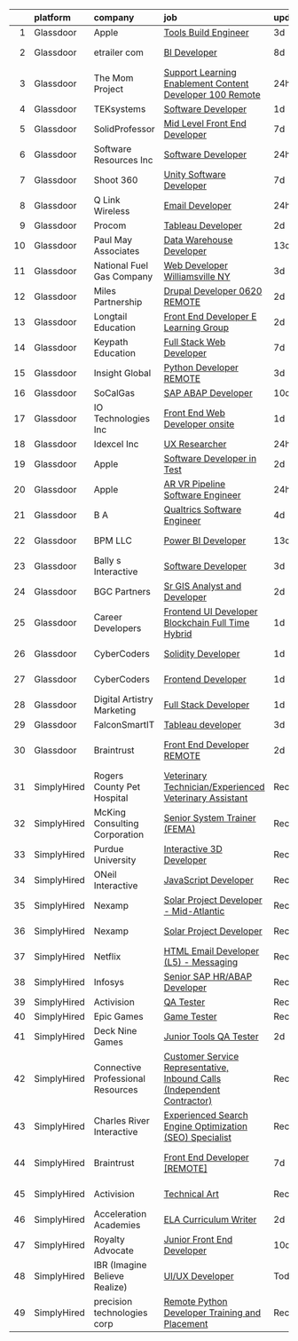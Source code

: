 

|    | platform    | company                           | job                                                                                                                                                                                                                                                                                                                                                                                                                                                                                                                                                                                                                                                                                                                                                                                                                                                                                                                                                                                                                                                                                                                                                                                                                                                                                                                                                                                                                                    | update_time   | location          |
|---:|:------------|:----------------------------------|:---------------------------------------------------------------------------------------------------------------------------------------------------------------------------------------------------------------------------------------------------------------------------------------------------------------------------------------------------------------------------------------------------------------------------------------------------------------------------------------------------------------------------------------------------------------------------------------------------------------------------------------------------------------------------------------------------------------------------------------------------------------------------------------------------------------------------------------------------------------------------------------------------------------------------------------------------------------------------------------------------------------------------------------------------------------------------------------------------------------------------------------------------------------------------------------------------------------------------------------------------------------------------------------------------------------------------------------------------------------------------------------------------------------------------------------|:--------------|:------------------|
|  1 | Glassdoor   | Apple                             | [Tools Build Engineer](https://www.glassdoor.com/partner/jobListing.htm?pos=118&ao=1110586&s=58&guid=00000183925bc7999e786295db077c33&src=GD_JOB_AD&t=SR&vt=w&cs=1_18f24c87&cb=1664607832440&jobListingId=1008164708846&cpc=F41FEAB56D215062&jrtk=3-0-1ge95nhuckf0o801-1ge95nhuria1d800-d05afd4cff3794b1--6NYlbfkN0BvKrLyj5gPmtZO9T8euul8TCxuuKNOtzRJOomxnwSEodTz2Bc-sPZlbtkML8D-m4qjDqsrGnfoqq7rWUQaQV6QE_PBUBYsT4fM9sAVvJDVer8dzoyf4iabhx_s3jcp3HhGg-8KIYoBd2gZR3O-1Ekq3HokKQ39KID90hQH7pIgdKb2CBkKYwpTw7T6vRwBRxHD9RPfUuToEf7TNFLeKzLUP9Cp8njvi-X7g7_3O_-EoVDuP48CJxgP4D0ek6e_jUWB4uJe0TjAzZP8CnusAsACViQHQJJ2HyLaak2f6xrBDwFUTV7wuyAIMOKlDYbXwVtWNacInZtaJZBE1mFrCY8m5PLsG8Ich4nbbMRRadOKbhsFjc-Dl4F3TRW3MBskIYGk_8SbwHF6Vnv38htiEx9ar4IjW4LceGK1o5uGKC3c0yww5HeQm-kx5eWs4iNutJfJ5cIYIGVknsA8nRMo4XhgpnR-tq8WCC1cUdNr5FhmeilWwRXGNiSaMwn4mbLwP9V4X1cskhPeCE63pOHEwEwQLUjkosoF73LKiFV4H88nWHO5rSBzak1IppnK3tPraTgtOLh_plHd5QUhskHtd0kuTc6OvRdPvF5m4LiOnhzxA5UnX7gbh9Shj5oVLLh0kW9UXInnw0mEW0gfuGIE5EV-IA4DYqZKrO0ssdiNEz0jBxg9T0v27bpFv5xxEdMtawU5IE4un9Fp_keQnXfuj4Aq1LIsW2ViZUuGrB0wINWqJU7s4hFzlVhoKV4awPux81QmcrvtquvnWx2DEs13LK4IDLYA2Wro59QXFnFwxFBfByfgFVPFPTz0Ppt3DG83Jk-Hn9mhjjJTh83etQyTZ_st2PG31cqlmZSQabl0lHljt6qLCbHEL8qldLryUmdHubFmo4SGBa_RI5NPvaPzibIvKJy331Q4bYbeBvOzONGRpXQLabD4cWHHglA18xSwfQc%3D)                                                                                                               | 3d            | Boulder, CO       |
|  2 | Glassdoor   | etrailer com                      | [BI Developer](https://www.glassdoor.com/partner/jobListing.htm?pos=110&ao=1110586&s=58&guid=00000183925bc7999e786295db077c33&src=GD_JOB_AD&t=SR&vt=w&ea=1&cs=1_f9b2dc9d&cb=1664607832439&jobListingId=1008156574272&cpc=1FDE87803EF93CD3&jrtk=3-0-1ge95nhuckf0o801-1ge95nhuria1d800-b0e3e53110c0a34f--6NYlbfkN0CtQAOSgC9BQVmFSNQhyhwboTtIj9ZB-zg1SNqkXATsWaWQzyTMvvzDV_El2nHh0JwFtkVU721WjYbC3LCLXq5huZ_mVuKbbET6LwsTFetjj8GoNshxc1Z8Xfb1NLP9hLE7uUYlivm1OpDsVnWl0amC8f9E2dW0W8zWxtBfJNpLzzQZQzegO6EuHZSrx2oWtfXRFOkj3738Y77SHyIWCTwSxcqcMeYiAA3O37QRgCQcmMIvvcMgvUWSZCk1VNNwc3qgfcqu5dTsP4f5QbiNS1R7xslmc69LaBgohAL5wXdX7nMuFhRcTxi8bKF9MGIJyb7P6KVzdKVXIXzr28kCX0svaCN0oZMyjCqNgAuqjfnSaXudIaspcqzjNbHVtMhbW6mw9C6Kqj-zvFPH4tFvldvmYRvK0lxAVJ0osnn-_jv5-htrme5LV0uooMkjLh-WPrGFIEPt14k68PoIn-2sU2vhgoExW1VusnARici-eMmedR7upmOlNNgu4z64Bsh47tI%3D)                                                                                                                                                                                                                                                                                                                                                                                                                                                                                                                                                                                  | 8d            | Wentzville, MO    |
|  3 | Glassdoor   | The Mom Project                   | [Support Learning   Enablement Content Developer  100  Remote ](https://www.glassdoor.com/partner/jobListing.htm?pos=122&ao=1110586&s=58&guid=00000183925bc7999e786295db077c33&src=GD_JOB_AD&t=SR&vt=w&cs=1_30be3a9f&cb=1664607832441&jobListingId=1008174906404&cpc=3DB599BF2F4828F0&jrtk=3-0-1ge95nhuckf0o801-1ge95nhuria1d800-c827e5b4943f2d89--6NYlbfkN0BDp_epf89aHDQhKpPegNJQ_ldQpEFZQsM9OcONMGxWx6pU56EKHF58QjVdAUvn2gUh2hLNM1TjGHPZi8XCkEinhiMy8VRxud5W-f4lh9aKruuGxagZQZ-gPFBQ2vdZ80QwGTkHPNUIP7HVBcVi_i8Zv3BfbzSgZ-BweyCZbX2ZTyLVwcFbkov6zI_w0iaHhIG_1gmRaLlM-lTyzi4NI5xH0IWKHCXrZBGmbOqepE9gOz8K7c_SdKUh8SRBjupyUoGWdbuvvRcq3EUgK1BZSk5nzlaSUEC2ukr3nnxHCw9iwxPGDbeDCl64-GqR92pXdcCI2zQ1ys-UQRvLk37bfREZlViALZ7OBo-YDYA89ePAPDDw_-w47LHJAr_jrWaEL8jxsLQ2jyKxEqtc08Cy1ggVJj1Mhb2gB8POdbY2hA-4Pbc11KRKke-vS8Orathq5Q1GU9LTjNtNhsqRwCYD0C3vq7ctFDs6WuZBrmKv5_XsVg46QqeDkTaw1X6kvIYJw0YvC-TEVR3endblMdmj_2-uCg1MjXnE1OeVSLYqslK4ScPEkKEZ-KGmST_wlJ_Nmg4-xojIYGUseA%3D%3D)                                                                                                                                                                                                                                                                                                                                                                                                                                                        | 24h           | Remote            |
|  4 | Glassdoor   | TEKsystems                        | [Software Developer](https://www.glassdoor.com/partner/jobListing.htm?pos=126&ao=1110586&s=58&guid=00000183925bc7999e786295db077c33&src=GD_JOB_AD&t=SR&vt=w&cs=1_0170be9e&cb=1664607832441&jobListingId=1008172766067&cpc=3DB599BF2F4828F0&jrtk=3-0-1ge95nhuckf0o801-1ge95nhuria1d800-94bec4eecb781c99--6NYlbfkN0AuKz8EBO1xHDEL7V2YF9xF3dC_I9B9i-Zw2Jh8clPMK3KTieKealHQySFBD4L6FvMt4hGeVJ7Y68dsSN8ekorvsLH_4e3a9KS1QN002yOg60Z8lw7zudojXeUpYcQD7ZROCldXJ-e7SQIYYuRS-O9Zq9yYCHdxUCe9HHzA_trZGa7Qnn6mg1my8YkKem6pHVJYMtcTsJ5WpxnEDikgW-adLPDRdvNo322rR7oKOCTi9gEsZj0i_Fufaja07VsRGJ7AMO9TzJbfgwCeHLVPBEL0glbDCFIPuUGTSHGLE54rzZnw7oZcr6UI_-hL3lBnrw82iV-_ZQyu_SS19eMXGmuRZP3tqSHdPXWc4VRRwEakWjIAbWWJu4xymnI1wIgDGvShKG89_lMTWNtBG8uuzBbpojZTIf0u9yhjs59S4_6ZU3E-6_d9f0eEAFT6u_LODYgZPLHdB_uhquReE_CfDTG1kJPsIkO90ZGiN0KWa8Jp0uLNKVxN4Twdt_LpU2d4OGYcw5maQ1cGR1u6vWcB-PPBe0IsKAvoO8Chb71x95g3d3G9ud3OBXqqD3hzeG_9M8Au85ClhotF05SLzfTyC7zUG0XYOfllc9ghgMf6Fm7v6Esvul21j2pQ3tbesi-6pCaEAV8OxHP8NOOygxxjPTkjjkCL30sXrjipqTGRBFU1xvJBcDoZ9VTCN1CCybnDZnAfoDPsaMBVWIpJaqZJMZ782vbbAYCMrrUt6cmrAYaToPF9o2hhCpVg8TpxvFbtqRmjScZ_vsj4SgeMezTinSSJBnomw01YFPNvPSS2BJaR_U33v-5CWO9Awu_twUIqnS0EUCF5TXLO8Yko__Rsgg-_z23jmD2CnH5siaGpY_BJSRbBX4mNHmKLufLqjpv8Dy18m1XGZTjMwRPSnkfkq7AZZQXpJkdfVHmGNg-lKeCBAg%3D%3D)                                                                                                                                   | 1d            | Seattle, WA       |
|  5 | Glassdoor   | SolidProfessor                    | [Mid Level Front End Developer](https://www.glassdoor.com/partner/jobListing.htm?pos=115&ao=1110586&s=58&guid=00000183925bc7999e786295db077c33&src=GD_JOB_AD&t=SR&vt=w&cs=1_6307019c&cb=1664607832440&jobListingId=1008158599222&cpc=32EE424DE2B657EB&jrtk=3-0-1ge95nhuckf0o801-1ge95nhuria1d800-fd391b1c6a48007b--6NYlbfkN0A89DqYVJlt2nPzsQujMzTQOv0byM_oFSLru96Xp_Pv4055GiWc8mWwtJjAryAq5Ow6dJwwhw06avItVSm5OFrJVvVuffFvSk1IjNmylnt-EzC2_sKXElFfKjiEfa3-XfN9nNU1HHqbSlALyq-hKTXj79EQ1ttCOQnwz5lo3Z-8lB91E1pUCU95iFnPcr_bIVUtOti_i5PgVnVw3EOrstNkeHKQLv5wus8ckQ-Gu4v58XASTipK-AIeAWjGbAONxJcUeyEAk89j105WaFu6kUM8IMpI8Em_XEwoorF3N5wtR40FhwHBiJKUlh-0oXYrCT0z362XYQgQAHvIJBBzES7MHf1PiTKFFklRyAT3YFgZ2_DUk8U-HLc4pTgAj4mABK4UZhbGtpsoA6VJ4tIU91BA00Dhr89mJLEBZr09WZhdYEv8pqcsvSaub7SNoCVJ7Ip4FApvuB-iFkaTiFOWVZCJyHJmwI8cKA1p8KQoSn2Lykn0JKsIt8xxxmHWa4_HQ73Mev2vCRSX2foNuq_R5Y_CMInd2OOhEAGZM9tuShwVPP4QgPKbqUbQJ7CvXSc3YxioH4P6_n-lyYKrvcQ0nFqLhaBqXSoXBdbL8y2EIMpfADMIsji6GOjKE7ZtQxg3KT3fS6NNw_9cBTu0oauTZRoicdAhefhWd1iQOgfse_Hpmz7z6tvHtl2wJHQLQ3mYjbfn_CIyKmHNsp5DgN1beqxMuAGopKK_4sDYSHlxoBeA6Q%3D%3D)                                                                                                                                                                                                                                                                                                                        | 7d            | San Diego, CA     |
|  6 | Glassdoor   | Software Resources  Inc           | [Software Developer](https://www.glassdoor.com/partner/jobListing.htm?pos=127&ao=1110586&s=58&guid=00000183925bc7999e786295db077c33&src=GD_JOB_AD&t=SR&vt=w&ea=1&cs=1_448b00e7&cb=1664607832441&jobListingId=1008174837301&cpc=F4EED0218A761C36&jrtk=3-0-1ge95nhuckf0o801-1ge95nhuria1d800-b62bf00f2733238a--6NYlbfkN0A-7TqTJ-884Cex_Y5krdCeNtajjiiPqdburqUTJIohlyCiSLOWOsQYIC4MR3SKiB6Y_eOxvhugZBkbw428O1nwpJ_K682rpgbiLF-Ey65UY5sN4AA1vWwBFGHcxqEW6gk470SaDPqNvxkTtxf8MfDIov69uPvEGDcgieJbRAbs28O2zb-SsUlv1CnIEYyyFzWalCUxed0MjQT0536DqcgWEDXZHPA-7fl4dEy6H2I0XjGgYEq3qjLGEARkxQhPQDuVUV1Oh8OBQubBkev3rWUCZNCGnlMsoa6WAovXADlMUx-IdpjGTo24XpRka4BGSrvhyEAxNMqHJMVcY3-Awv57eLf8mI27YMslyJRCaHEY49vhcPiKWJA1ZWbafmCs7LmOkToldqAd4EsUAXJWr1SKM_K04fkTdHot_Jr0j3Sv9_-doYJz2YMj8cbvVhGdSRYTx8s3ngKk7xD7tJahbM2-Ke--CXfONG4QeGKI5ZP-u54axYTCXzRFhbwaBqMzsn_2hFRPr5e14UCuuWAWwQ8pBaAezovHNNOiGL7gm_nXJMrAhPoG7mZak6uXuDc7Q2xUQPpD-3Jsg-nJU59Bfa6YBgpNZTRZqBgD_Hs7JqqgvaPSjbWGlUrOZ6PiI6xTtBbdQyZg1CyN99sl8YppokMS8TUEamQ7Pbl3pTaR59c0JRbdWVyGrLnnR_FY80eLNOxRRXhyl2szvTpPKMAyizE60k8kC9fcQ7C-8NmL-EmjKF8y_oCdmBr0QuCmGmr5v70vCI2bUEe3Y2jlh17hp2N4G1_jrfRsAB0GC0q-3ym99TqrX9vovd5xmVMZ9bKZzCfJ2zDBKcBYKjXzR0ZYyUPCG3s68iwObdhhPgvObPt4r8BwF5vjrVPMguiYg-XbAz9iUIKPRN67DHWrC90iCOfdkn716peMrGBeRzu8_rvHD0GE4qWMvY4fB5-eGYe6qvLyfNBDYZ9-Q7hHv0h9p67chv1nBduX4WAvby1KVBr9sRs7h0K8cQeuFLNcuud9YbM%3D)                                            | 24h           | Los Angeles, CA   |
|  7 | Glassdoor   | Shoot 360                         | [Unity Software Developer](https://www.glassdoor.com/partner/jobListing.htm?pos=103&ao=1110586&s=58&guid=00000183925bc7999e786295db077c33&src=GD_JOB_AD&t=SR&vt=w&ea=1&cs=1_d1e5679f&cb=1664607832438&jobListingId=1008158653566&cpc=03F67E1B243A1AE3&jrtk=3-0-1ge95nhuckf0o801-1ge95nhuria1d800-5ac2e7983e68243c--6NYlbfkN0DfopDBJjdZYsHaazvtHih9EkP_5L3b-O-YxZrMZy_RRaIs6238HtU9-bIm4CRLMyQw0B_NBHXhnZqJTUAnwC8rmDN7VM-CtOrUt6fSSheFIU1_xggWeBfKJRwUeEbQVMtuP3j9r-4DUAIsVFk7SNZbGd5DCwK6AlcinJmr6vfob03577VGzijjOR_VZYuRBPQGCrx_qDQ9tLLb4Ovdc53N-meJCikvDMOslI8zhX2t_MhvxAPMSf4cr5mOgrjyrbZ8BcVKBiJVxJhKYRZd4zyWJYV1UcnWPTD0f03NgA3tpjU1yA7hStX_TlkdY60b3z0rp0iCru-1oiI0rc-JQR03x-_iYtf7F4EXPdnh_Mgqdka_-zVTnzbLx9xfEkYYwlsQKA67knE1SzwnVfUOpGw6ZYRFPiJyujbbZziW0fXYR8FsANAEfVmax1L2AjZ8Yc8lWw0HY7QoZASV8osGp47RrAqeHUi9QPi9c7iP8DuBLwaX0UR1X504qeI8QqiTQIRG_1F3jjHdHlpWVOyvRc4a)                                                                                                                                                                                                                                                                                                                                                                                                                                                                                                                                                    | 7d            | Vancouver, WA     |
|  8 | Glassdoor   | Q Link Wireless                   | [Email Developer](https://www.glassdoor.com/partner/jobListing.htm?pos=101&ao=1110586&s=58&guid=00000183925bc7999e786295db077c33&src=GD_JOB_AD&t=SR&vt=w&ea=1&cs=1_375cfc06&cb=1664607832438&jobListingId=1008174945371&cpc=B27F49C9D64D6F84&jrtk=3-0-1ge95nhuckf0o801-1ge95nhuria1d800-fc4e2b2a69d63685--6NYlbfkN0C1n-7uwLBmXreK9Hz04i1NaXR3ByHk8AHoFYtQOHcucrNm1Gc1gaw0VIOB8ZeBV6kPv-uAsBnWRhGWUoVti0UYBx3nUUKY4yV4xGI2uZ1UXHK4wAwDI7xLwm-9pLx8rlXgnrE3kU2T7ykZFw3aLtan0buZV6YfFUXeRtw62VYRHJ47TptdOmZLnah00MU3YyVmnaUjq6eFii3Fysvod3DYGVGXUbw6Uoene-kGJVfbZutyunL4WGZ94Cp5Oe7Vin1S-qXZ8rTB6qcJWbvbvebnbvZphL2jRkEyJth_gQUSZ5cTDpGmndZSHPiEddExndja1nnqI21rcO-1kVBJFhz8AA4vXXLGaOcIAPTpfRajdJsbLjFVmcMeXu8w8PXQTi-SidvoashTs3VK5POXXpGiKS8fQQ13oSYWQyC4N2fBgbPv0UmUCSGLXsAH4cxPScde8oraHLnCXpxRJ0GTCAb4b491iD9NVps_tgRWrkARAYewVYNaWWxefZ8RC2PGMO9LtFrJgCSXhpeEcNyAHbNt)                                                                                                                                                                                                                                                                                                                                                                                                                                                                                                                                                             | 24h           | Dania, FL         |
|  9 | Glassdoor   | Procom                            | [Tableau Developer](https://www.glassdoor.com/partner/jobListing.htm?pos=124&ao=1110586&s=58&guid=00000183925bc7999e786295db077c33&src=GD_JOB_AD&t=SR&vt=w&ea=1&cs=1_e425435c&cb=1664607832441&jobListingId=1008168652509&cpc=BAEB662971763A76&jrtk=3-0-1ge95nhuckf0o801-1ge95nhuria1d800-c21c4ae43d39bda5--6NYlbfkN0BreR47D9bMWJ28XlwS8rs2_GIFY3-vSdy_Xwl-swcV-mu1ZFQXgVSpWtMe3rAMydT2daRukFS3-vAExUM6HIbLPCyP1WN3WQlRTZ5AKopXUIPHthjZ5UZb82V7226kClmLTyb_pif6a29173i14U8i4bSTqbTAjkhOj2Oek8BgyEVN6tYdHVg2fHTwliml7pcdo6zXVdDWmS2TaVtPPWmXE5NkpwZ4Cl-xi5UuOcUh5T7I3UQLJXwo2y7YJwElK4ciRnIB_26rfayiDLZxIQ7ZjEPeEfmvg8lks4y80VXy7eJOEQDzchqWn5P_trtuuwN43DSimX1vJ_wgloWe6GAqksksE09V3ZDAs_jsx13bt7_k21gP5B0mwt7qdIiLZDqB_HhS4AT4Cd8hG4ewThb1GsHZmBzrlPNW0wGlLeduDjWprA_gbZuNo9OwJ-Wm1mge6NoteDmLX6MFEChL58CxM8V4m9dQBYPRuMl67_xfyhh9UhGBqIoB6rByjdWE_ehXkzRyZgRZ0EKl0llG-SkjA0-uVs4YuAeuKk239JAGRTXkFZyyVS9zeOQPYvabJJswYw7gOE096I1dHhbN5lto)                                                                                                                                                                                                                                                                                                                                                                                                                                                                                           | 2d            | Irving, TX        |
| 10 | Glassdoor   | Paul May Associates               | [Data Warehouse Developer](https://www.glassdoor.com/partner/jobListing.htm?pos=119&ao=1110586&s=58&guid=00000183925bc7999e786295db077c33&src=GD_JOB_AD&t=SR&vt=w&ea=1&cs=1_2a1bf51b&cb=1664607832441&jobListingId=1008146692836&cpc=03F67E1B243A1AE3&jrtk=3-0-1ge95nhuckf0o801-1ge95nhuria1d800-58b1fd3ee903b12d--6NYlbfkN0AtmmgL-6xvNJ2TgfBOZULzFUyk3B45PtfzaCI94ECTxO5iS9WcJLAKO8a5xZdvUQRQ1w3jagNc8f34g5HFRcTU-N5bvPNko83XfsGrYcCVkwENc4_K8REXBOOyjMBjzea_WwAqPLbaQ3NmOZ9y0RYqaOVScHXsWzZZqO0dh8feVeDfScVF6M5INHJdL0m_v1r6jCrTnV83ZMwei87MSqiHzrubL6PpNwYD4itx6jqsZ_azcHcBXnT00kMUFhTcNnHPiU8sPYsaczt2THBkaTMqVtqCdmIK72B5abr4cs8nx0N2geUw4QUJdHZA6NYKKEWZpwKTyafs3XBWs6cRwJMpUFFIPTAmCoVkvOBjBPrhY_t1RwTJZ6tzkSl6ix2CFV95gOLm4pOsOPKeXvwWAuvGJvKtsQbvp3RAmrf1Q0aWvHnsAUEZDZ3uAXz6m9fOIwbsCxrXJ3Gn0TG_2b-ftC85jQ2y2q-e9GNE8n7VOZDoQT9nglUvTwBb8Jfo8OsgR85RnmCP8kw7dpE6_on9IQ5ih0lJv4QKjnRvbsmHgxhrOyGfjhelD19Sln6Nps14F6UKlx5zcp6I-J3DnhQWyn7vAZmZJE-4oYbQ2ViWuoghiZ3q8WXon9L8ID974oFtkOvL8-j45kDcBOXxcx77v-TVij7sh7Ar8RGcyW4CwxF82VFMR8enTUH0C-1FreoiWZvJzCQdAFm4aZyJk0z8nD4NgJuqZRH_CcPJqO6uyoR9HT05iG-nGLPf8YAWb9KpoFM%3D)                                                                                                                                                                                                                                                                                                      | 13d           | Aurora, IL        |
| 11 | Glassdoor   | National Fuel Gas Company         | [Web Developer   Williamsville  NY](https://www.glassdoor.com/partner/jobListing.htm?pos=113&ao=1110586&s=58&guid=00000183925bc7999e786295db077c33&src=GD_JOB_AD&t=SR&vt=w&ea=1&cs=1_f336c7c9&cb=1664607832440&jobListingId=1008165164037&cpc=654405A9B1E0A9F5&jrtk=3-0-1ge95nhuckf0o801-1ge95nhuria1d800-c24206c7705085ee--6NYlbfkN0AJ3uw67UkkMQvqWNvkJhcEcAy_HNdiiZQ7237fvqtBzfbnfQkmIk0nPZJhLR1v_opDC409PXAiE3jOMHFAsh0LIAzym4oHKgeiuRgzJurQW6NAmGUI2KORcfthIXOGnTvEXOtgtnJ0eDr65uyLwwF0us6Wuv87QO_pViOOc_4BitQh5hZDtYmqFlmSFQRlX5YgJLnMbJL5yY5HiXfnlAIDDx6HM3YgsG-G1W32aP0BoGkEyRWyaGFjoKcI8n_eDaAcACJZkyEGdHScTddUgorb4o4xHSlclnuv7kjmS4NvWv8bc2SLRirFQXVTUsBwjzDCTbjI_TYa5EJlSxiB6fNQsH1eZhiWGTMX5rWnUCbYktiWGtSIcc3T3m98kilAkyUta49-kPY1gO7mZkM-wt8DammPN327GCsHO-zwhdYymD0uZuuid33RABK1UxvE9_3hZUwcmlSonXYRWT3zYXBZRfxgYdB7A-l_nVTB_enLE1EjE4Bvgc7hUVS01CYY_Kg%3D)                                                                                                                                                                                                                                                                                                                                                                                                                                                                                                                                                             | 3d            | Williamsville, NY |
| 12 | Glassdoor   | Miles Partnership                 | [Drupal Developer   0620  REMOTE ](https://www.glassdoor.com/partner/jobListing.htm?pos=109&ao=1110586&s=58&guid=00000183925bc7999e786295db077c33&src=GD_JOB_AD&t=SR&vt=w&cs=1_4d5609d3&cb=1664607832439&jobListingId=1008168645800&cpc=BAEB662971763A76&jrtk=3-0-1ge95nhuckf0o801-1ge95nhuria1d800-5bb46a8f0bd8fb1f--6NYlbfkN0DZZkyOPtvMjqDDtN8rnR319N6rIpFNX56Vrt04YiHoO759P1f3ICwqAlGL7j2I3qEy_Dqfxf6xfnh6MrR-00PlPz1M46ZPY16XIsKYKgqp_5qaeyanGl3gtLO4LD8FpPj_GTf7U4ZtYb6ZAg08uy5ylZ9J79v3CJYi-VlBuFhRttRl73Vug6yOl6h-yPw7_-OVCjCFrd_VLb2BTbQq6WiL997--FKy5g9QCL2qSOGyLaJx9AjKgFz6A7h8ouMs-VfKL8plZpsxuFT52o2dQ6IQ_-K9nImlSzgK9bOnlBE4vvI4cemBukCtjReibvWe5xVErac9FpeCCtPH4K4zk9cGaZGkPfVgM73PvyOO-wKCpkUjH90hFVQf86k4kNOw_FAUdC6eoafSykWN06P8ivnVGSFi3wDw_o0v5J9s2v--b5KcewTPQFOJQ88rGgzQbkI2NT4accQRd6bRkNmzbMWn67ysZhy7RXq0uVv0cqtv6V64PvaY482PDmc1W0jSN-G99hloxe-Z8LmmEgVGeFfmzzjA4n1lFs73FcioB1YcUYzTGW9S01A7QWydOa12xu1RpDTRcPXg5w%3D%3D)                                                                                                                                                                                                                                                                                                                                                                                                                                                                                     | 2d            | Florida           |
| 13 | Glassdoor   | Longtail Education                | [Front End Developer   E Learning Group](https://www.glassdoor.com/partner/jobListing.htm?pos=112&ao=1110586&s=58&guid=00000183925bc7999e786295db077c33&src=GD_JOB_AD&t=SR&vt=w&ea=1&cs=1_b418b985&cb=1664607832440&jobListingId=1008168321953&cpc=1FDE87803EF93CD3&jrtk=3-0-1ge95nhuckf0o801-1ge95nhuria1d800-bdb20ecd0b60a66b--6NYlbfkN0Dx3r3E47sSe5bB3PIy1uzBZvlB7xy2NhfhZMlxQTsxrAQD8T1sSXSYXZY9Btm9TVlfjgqWk-VF7OlER9z8Xw7ovehUWzbDORaHdAndJXefRhY_mULowxl-0buLVfBMIKdJMtGMcH3jI95blDUAcyn-wUMZyQjRoimyszJMlRhsoe2B3D2R3ok6WI9qmiRMjGh7rvy8Ukv4fP_OGhR5NVz1h5JQcr2-ahb4R3Bp3cIxY8XuOmKdSuTJs4ZRnKJQZaqSyO0ppZQWKyGhoRKD5LiuIE0Zx21xTBhIvdeAwtFz72BK-92GUrUkkg4NFUn-_kHR6WA-J3lHeehR0dOExfqhBmFRAphIMtMDPJir0Eb6P4gukXeg5R8EHyMZW-O04bfJTGi38uWXV41HduoncKJvXNfWiCIMbI3WAVh4eJdmd9pbWPV3YNNq6OON1q06tBZZyHxOZDTkrY0UUix9U7Ech46-qrqGQuPL5nkYMa-yZN0A8BnLcZW5tOj_VuL4XEbwAkqcU53fsPbj2anXGN9QFGAkD3iqShg%3D)                                                                                                                                                                                                                                                                                                                                                                                                                                                                                                                        | 2d            | New York, NY      |
| 14 | Glassdoor   | Keypath Education                 | [Full Stack Web Developer](https://www.glassdoor.com/partner/jobListing.htm?pos=120&ao=1110586&s=58&guid=00000183925bc7999e786295db077c33&src=GD_JOB_AD&t=SR&vt=w&ea=1&cs=1_78cf1484&cb=1664607832441&jobListingId=1008159390434&cpc=FD1C1DA32C38CFA7&jrtk=3-0-1ge95nhuckf0o801-1ge95nhuria1d800-8de869b698ef994e--6NYlbfkN0B5yzmwsWuqFEnZ4KZ0oZggF_kecX9RXCcNgmDdqnpqNuS9SQwkvMm25LJOlwnoQeSKL0-rz5tjUvVlUZT9C42Ymk7rkaQvUDZVguSocUSNC-_ee9x0zGTFEi6Bbr_YcPe7BxdrTrjzcAGcLrFMMqXBlqSveTqv3KEFbrBXmDLfpM7cDacSIgclD47j2rlTVZ4E11BAwI8D7qDSBwP-Y_MOE9sdSQ9IJ-8dpKdl6JLSU6viczd-MfBjEV_sqtbM5oXGkZwiTBK2iGHzs5OfV5HEITebczp7nWkr6ReNT4ScrHNwPYpjyZ08coau01MCmvX47hb54fIfURtZiM4zPDjrqvPKOv_ZYQ3EFnsHKftimj4h7uTUqdP1fvIg07NWw2btyM3fswgvsdwo85kql_OcdC9FO3A_lz6zVGcnw-ijYSuGo5JqSFKDzuSeUdkkN06dl8-KgHuJTwh9HHCnYeVHds1Cg0ngHOO1BgfVztXkyA8so0VzJnTPURu1k3zhiDFaHUVibxwEtSVmJSqS_KBDnq2fa79SlWTUI52BFnPe9tKDX1ZbfQLkf-jspwCw5PHgqntJrkD7ALwLJiFAQTafpBokMpgfRGTrlX1XFlmAuKjVLFfwzSj7)                                                                                                                                                                                                                                                                                                                                                                                                                                                    | 7d            | Schaumburg, IL    |
| 15 | Glassdoor   | Insight Global                    | [Python Developer   REMOTE](https://www.glassdoor.com/partner/jobListing.htm?pos=128&ao=1110586&s=58&guid=00000183925bc7999e786295db077c33&src=GD_JOB_AD&t=SR&vt=w&cs=1_3d9e2a06&cb=1664607832441&jobListingId=1008165107762&cpc=AC285F3A3ECA6BB0&jrtk=3-0-1ge95nhuckf0o801-1ge95nhuria1d800-0df8a1c5c61cde52--6NYlbfkN0BKkHZu3wF05EeDimN_p6sYpKCMArvwa95YdH7UpkaBCqc7l59ErwqcShpe042ptrwZrD_zgSWCKnFjRCPbCKoysvcM0NQzrcl32c2VVurx6-79C9kXCFEpP0c4hcGmKaXrOamvXIYSfZvoets32zu-_1W6ejHdlcG0c1ts72AVtaV-iWQTjuzI6SzSlSZr-OKGmcpqkUGvmP6km_sFo6ExCIiwO96gsTITDzCWvTuwcKQPEziMPUuZZJbCsRMrlPE7jYvKBXbHZqg241r9WQ5mO5j2oTB1N-TzXleDysPIuCT7mkOSKD-M6vbd7WFpZ0PkHddIx-_FsZ5u-lvtnFuTRczFqHEO3F22KZqLq2drMYgw9tlG3cXh4cn7-cwICjtZ8AId1m76C53sZqyqZHQ6NmgmZwjKmRF5HNUI4OCIXDn81Eit21CrxTUX5akTBKj3noLxIbLKNMwV9H8D6uSfpLQIOVx5rTtlKc8BTi3b6g%3D%3D)                                                                                                                                                                                                                                                                                                                                                                                                                                                                                                                                                                                            | 3d            | Austin, TX        |
| 16 | Glassdoor   | SoCalGas                          | [SAP ABAP Developer](https://www.glassdoor.com/partner/jobListing.htm?pos=105&ao=1110586&s=58&guid=00000183925bc7999e786295db077c33&src=GD_JOB_AD&t=SR&vt=w&cs=1_3e613dad&cb=1664607832438&jobListingId=1008151978516&cpc=3DB599BF2F4828F0&jrtk=3-0-1ge95nhuckf0o801-1ge95nhuria1d800-c3b4847916068359--6NYlbfkN0AkrHGt-KH9NLJWrZDpHMbMxGLC98GtWQdb1-pOhsz1tP8PqLGUrTNneVaje-NIqL8VkAmWZTjggT1AAH7qzGVmIz9DXrm02fel6kKZLgqW8Owixklp1PoxlLy888lz-D8VrB3csjDwomH1-rphxcyaqGiXFRPlFwJ_F56iIhMBZa0knsAQJGMmROlkTY2GQ9JOGUIGKH_uHAEQ7YMdKSkLbJL2RQPJJGdPiVbKrULJDWQKdZsIOu7Sp4PDGFiIxOVoVW-qjLT31oioVjWId_-3Yj5O5n4SIAruz5_LkPRzydCeyAG6Zy8pUxxpYUtuhBqblIte3lLJq5j8Yodd74MaHG0avQLK1aqLckMhE0y2eQs-8_DY-tRFNEQjyznXLiqepznM4plTCrwl9QHTN1_3vAf_S1vWR_NjN1CSGAOA-rCtzn3iciW8FTaWUAGK32sPQazs0EWN4Ab6ea0-mMobfERnD6yQcW8jBOm0k2_7oH1gDh9Udctnj-XWlMj1L-v9A25QxYnOfS-tDK-1mmQ1ciye1Wse04JjbYaasItRkUKTBXc04VjSUZvz9pd6SAWRlHcUSy_dB9tT_pkpgTa0)                                                                                                                                                                                                                                                                                                                                                                                                                                                                                               | 10d           | Anaheim, CA       |
| 17 | Glassdoor   | IO Technologies Inc               | [Front End Web Developer  onsite ](https://www.glassdoor.com/partner/jobListing.htm?pos=111&ao=1110586&s=58&guid=00000183925bc7999e786295db077c33&src=GD_JOB_AD&t=SR&vt=w&ea=1&cs=1_bbd48f04&cb=1664607832439&jobListingId=1008171028549&cpc=C5F9C09AE97B3D2F&jrtk=3-0-1ge95nhuckf0o801-1ge95nhuria1d800-d97a4146e1676a99--6NYlbfkN0Dq3AQmzz9s_K79YfpVuGTTUz9QcgTOIQwsKvXsKRYzQTtogORDurz3KvMFsj31Sbn9aGnnMVx7qv2Ql0b76MMf0vDVSXVPAIZPEB7ZL_xfdNaeCd6jgAVq2MRtwOjnIC2BoC-7g8LfBOEG-W79PlpyloIFRxfYTN_6epYbncV3NuVHRH-RrgBeAfTDNpU_xDKusmggo6zjNnN8GSSLtyjqAJhvEn02Xpzi-wqh3_pIV5q3qbnK7Vdt0B1QzGj5vFlFLi7LxR2-gfaI4--B-hHACMP4FWxnoEb6UwCH-PrF8iGD_WH_acrN2-TxO3hJ98XVPZAnCffzMLMmkN7C9cW87Tdualfs_tFPVnXnZ6-1VndEYNcmZG0jxmFYqIFBAi5kpcX7Lt23feQzRpIvIKYmY5uaF-PeIHTbD9WZk4tVwHZ5WbetkpzSUb3VK2GIA-5OdWQX9XrzYf4Wkn82rKSA7h7aXH7Dh6mAKM4kBwsPCe4jsbd9EzAqeq_y8pyTFFIjOOxFBoA9eA%3D%3D)                                                                                                                                                                                                                                                                                                                                                                                                                                                                                                                                                | 1d            | Butler, WI        |
| 18 | Glassdoor   | Idexcel Inc                       | [UX Researcher](https://www.glassdoor.com/partner/jobListing.htm?pos=116&ao=1110586&s=58&guid=00000183925bc7999e786295db077c33&src=GD_JOB_AD&t=SR&vt=w&ea=1&cs=1_b3a81538&cb=1664607832440&jobListingId=1008174807494&cpc=A65DF3A704A48F9B&jrtk=3-0-1ge95nhuckf0o801-1ge95nhuria1d800-4a2a60d3c22e54e3--6NYlbfkN0C1beLorMS4DQK4J0s-0TTua8BpogpsbcD3j7I0XAPy2M3V88sGuDsTOZhcLLvcT6-HeGqz8Q8Vxxs8n3JW39ZKvnFJJ7CAtSdlGGu9Kp-EcB1CoMYfLHFbxTB6YlW2iQSdcC_G4DeqL7lAiytmzmvlPe_XALXQC8K3zWOA4qXrJOWdM8bff3asAy0ri4ALv3LWU_aFVREHcaJDMlkQ9-8eGY1fbVPQmkKWCJTsQZ0-dBPyTE9Yk0vS7giwGdOEOJJ1qaWN6osAD9G8O33aGgIwTfw_BSSQI_1BNSE-s1jeln87rRuQK78r_rNKBv5laa55O5rkDewVhjKWoZpSeFqrFAnUbH7bC14QENkXOYUpkL4VvtTDZWMW7uoKDMaoEPrhO69FcrguU3fRQANH73PV83MehGvw5sG6BsIoEGtTq5hHUYZnZ6B1Xx3oUCRBC17AazZTNyGFhydP95aplbVfczawFpDRgfw2FAbRVkivEGdlB10D0OI3i2BNuIa5WyI8uFoiqO2p_3GouSiZy0jk5r0kndalpA-XxN90bB4KV_3-POKO49681m-oMmucyNFQMu63gIxD2Gzk5HYGyJp8HmDo7No8DS0NKzYjtCQyklAP8fhNR0R6wOKKZDJ3Wq3BIJq8DCu71iRH957cX45UlB2oiljUfDp3LUnoytiZd1CMYGIX6Fqy47fIkMmn5F4vI2vwX5uIfxarh57MSBTyKjNUoX8Mh-HchYcspn67BV0DdeGdhRfTs4LZ0RJ2JMM%3D)                                                                                                                                                                                                                                                                                                                 | 24h           | Remote            |
| 19 | Glassdoor   | Apple                             | [Software Developer in Test](https://www.glassdoor.com/partner/jobListing.htm?pos=106&ao=1110586&s=58&guid=00000183925bc7999e786295db077c33&src=GD_JOB_AD&t=SR&vt=w&cs=1_71c2541a&cb=1664607832438&jobListingId=1008167611662&cpc=F41FEAB56D215062&jrtk=3-0-1ge95nhuckf0o801-1ge95nhuria1d800-958a1a6347df90e8--6NYlbfkN0BvKrLyj5gPmtZO9T8euul8TCxuuKNOtzRJOomxnwSEodTz2Bc-sPZlbtkML8D-m4rGWus8ii_HvPhOCQhf0d2gkvPclVYs3hlEy2DKw3fVok-M3o6ncECEsLRkX44feOGnkddwJsvJPkJK0qCjUD5moKNuSx3rbp3jTbxaE7wFGe9LXIrBMKVA7hzWT5BQwvXA6a1Pzx4RIvcxTSmkNMFTb1CX1GtGoTzjx2BqP0Ykiy-XwC3TfXhUwuR2S-4p4_BVl2xbmYzZ72dSab5x5W-m72skqnN17cAvAUMHLGeqpdRs4P-CdLGJzQgxWalh3mJzHql-dc7k62W0CB-rMNswfGb6mMiVqZ9Gfnpr8exWSvGF5JKjOu1YTjhokIn4cJnMX41iuvObyBCbPVYpdtwFPGHrg82BvpqYg1i5BK6uq4yWuMD8ftc9buRkIQ02Eyx2TxVqIIMGXNHTZFuxrvfeO_Z_Eo12tw2A82mypfInShhob3Ryn-0eC_ADR-507vwSzrmCcgHM7lkTrbnkP-Xt2WomEmSvbRmMYOfAVhl-IfGS8J_lr809u08uY9LD2troW1cjmfPmGG2w9YGIUSJr2IJJalGlaLNjpAKf2ZzKY1bX5cB4H4TXDFDOcZN19ZHkeLVcKHaEW4wPVqxzyu6xoynBuGeh_n2PygOjjVKk8kclVBTw4RXM_RH088a3kMlZOWDEyDB_z3O2aTYvF4YHwo8Rd4iEgTSE6vzgTvxGEF3fW0kJbGPTEFc_Wm9vps6SFMo8JmjeaLV34LLG7615fw9Y-5G5p9EH81_OjUInyY0I2j5TZGad4sjlg94dvLbLRVD7r5Hu4XHkXiJDy_ykzcdiqY3ysDUIYJSbsWT9PD9y3x5bkzZ2zHwJiUOJIIY68ypu-eL8Xm0BHEiZ7meeD8KZKe6zJN79wYhShG70fm7CuLKYP_FDy_80LAppO0lQ7erW6wG9a9ADYqsL1b5g)                                                                                       | 2d            | Boulder, CO       |
| 20 | Glassdoor   | Apple                             | [AR VR Pipeline Software Engineer](https://www.glassdoor.com/partner/jobListing.htm?pos=114&ao=1110586&s=58&guid=00000183925bc7999e786295db077c33&src=GD_JOB_AD&t=SR&vt=w&cs=1_3caec0bb&cb=1664607832440&jobListingId=1008174142034&cpc=654405A9B1E0A9F5&jrtk=3-0-1ge95nhuckf0o801-1ge95nhuria1d800-133c7d5ae7ebf393--6NYlbfkN0BvKrLyj5gPmtZO9T8euul8TCxuuKNOtzRJOomxnwSEodTz2Bc-sPZl1dBMH13w-jOps77G4z_GMYJUoL2W7V1w1XDiCA6PWYL8ugvDcKT_Vmils-oCnGj4BywRacFtD1HAnvJ5EjNehkNLrjaogp3KjXxk0Va0-9Xa_KQLwSxWIIa1CQHCurism36W2C3UnbfZOg_AHrXDCi2ixDknhuRoR39y_IvdLgiWxoWd6XzE13nDut8VolmgCycNWcqogUDf69hDy8jl3eBFni65pHUSh-kIpq5cdLfwkW8IQYLxOeT_P-Ja9zsgVgy06NtnJJvoMaefXCc7WSX-1aeA4RElM8sChEOUvSMjRxvmAuwta_MoQfOK67EcMFiv3RZApj10mGmB9ByKpD7CNfPK8CVh9G08PefQWcIWR-NqYqcY2gzCbVrs5M-e_CobTB77rcIjp3mzX5xSH8g4AD34Xz1A-3gyERt0MfavozEPkN_lupeBl0NPq7m2duWTLWw49zSG6mr9TVk5iipqmkNl-qGnF1Rudh_JATU8mEbL6M2u73vwExDcIVdm0PEf6nonbBZB6VoWA7o4R3IlnnkBPWTx7NwqBrxggPDKP8Vvf9ES8AL-TTjbDKojFuZ-l5dUYF8fCgqAps4D1W72YtoLr4UdaFZyfD_i5Q94XZgkx7_6UAt58UCVgGk2_MfhcNiZPIZDRKCG0LCnOwsrNMyJQAWbLh6idNrxSd4eSJvkx6JKNJvkhjw6geNrkuPaSjCuA9GrgbvIy8UlwidFf0owAFZCc6snlK1NmWQTdkDO0tu5o7KYtzfMEhz1jyqpSCenKJnQgaW84eQe6p55_yipazxpWc603iVCndne8AmVdIIarA3XBs6lSsVjzmoeEt-4yZaQNcpol3TcAX9xJUTUBjVXj9Cd-nhCQGb57DFM2fjwCV_ZmNkuMPD2I57iHmHzVMYYASqbQAE8mCZ1OSrzJfDR)                                                                                 | 24h           | Seattle, WA       |
| 21 | Glassdoor   | B A                               | [Qualtrics Software Engineer](https://www.glassdoor.com/partner/jobListing.htm?pos=117&ao=1110586&s=58&guid=00000183925bc7999e786295db077c33&src=GD_JOB_AD&t=SR&vt=w&ea=1&cs=1_a5d8c975&cb=1664607832441&jobListingId=1008163573153&cpc=8795CF9063CD573D&jrtk=3-0-1ge95nhuckf0o801-1ge95nhuria1d800-74ce930fa8acafb2--6NYlbfkN0Cyh2lu2bPmSiNcDmf7pRjYbVIV3Phn25IILPBhqJl9a-aG7nfolG5n7GBK5bR7Al8QTNAtdbZ6bCicSEsg8bE9HSxKijnWtkoD526D9Gafke4RqHVYgSzpMUnpk0xYo3btjQVIRFhV2CELTiX8HZ6JP7axYUffqzeaVJN3ihICc5ZyTDvwbf58zpG4vPw-wbpw_0F3O5Cjp4WVyLOr5pDqHpUe3_xvirVE7J-bk0Y5g6q20UHUA7gc_JMHkfp3MWMtjoKmCBQl0XyO9g6HHfvEAEIP0lpQjLIeR2-fqQAgy3fQXTQesCskGXLE4Piq_iQJ89QI1-zIojP0lIGGkfadPPz9MUhf3NkjLoUoG5Xzb439BtVNAbrUzfWD_MaQVAwRKfagddNosy9ZeNMponLa8qVrPAZyD-7MOgJ7_lfQVnhBUBqegC4uJ9NdV6vylqLVkpqaVMSqnMYx9w3f8vkYGjQ_HXSwpY_WUlZ0b0OaZhNkIZqLnrmV_W9cgd7Sp1txU6bbDtM6L2sBJ4URTdSnAPjdg6pqn7zUTGIktjuWnTsjIQivgaI7RsBdvKpI0plznMdcS4zFnzS9hdv67qMQi91jyFl5z-8FkOMEBfyXtANpiWMdjjyX4xwuIRoOBNQ%3D)                                                                                                                                                                                                                                                                                                                                                                                                                                   | 4d            | Remote            |
| 22 | Glassdoor   | BPM LLC                           | [Power BI Developer](https://www.glassdoor.com/partner/jobListing.htm?pos=108&ao=1110586&s=58&guid=00000183925bc7999e786295db077c33&src=GD_JOB_AD&t=SR&vt=w&ea=1&cs=1_638db609&cb=1664607832439&jobListingId=1008146639926&cpc=DF7064BA3070673B&jrtk=3-0-1ge95nhuckf0o801-1ge95nhuria1d800-2339c747c7bada5a--6NYlbfkN0DjORazsqgpyoY0tgUekOIwfWYQLI8r-0RI1mKRnkzxVRKGuVymjuaBMgelMJ91dSjFdoFBkfCAMIHTUWM2uYu4g342tsnyEmvZ32NpLJ6UsEoWJX28u9G-gtw8up1z30SpXR5O97tQZwWbV5Q4L7v68tqPf6J6Qlr6Pol0Gr4ceUDD1PZBNk13NQJ0mqv50mzXx4Yt2WVohcCqSf_raadA-QY6rIMt7hgvmqWe7PgR4GjltvsOmBOh6dxtRxrdHhk1DJaOWdFZR3fj3nXU0aejq1meGZsS6URLbbvZY_2Zxc7ZQeUXqSlKvxOV_upWEdC8CCsJcr3a3DF5fl_-1PnrBSJMaqd17kq0y-wXzVpd0R3czxOmFZ4AxEEjt_AJnCCSDhqCa7ddPaDnwfdOtQpl8a26dr_ZLdRnmAEWDdhSrkAZiJ67_wtHwIRLY4LSqkOMcTOHUuYCxKqp2LmHKKNFt6RU_g_G2m6dyQUlR3CholNtTZB4A71BOJF0pZJAmFdFege1f5ijIw%3D%3D)                                                                                                                                                                                                                                                                                                                                                                                                                                                                                                                                                              | 13d           | Monterey, CA      |
| 23 | Glassdoor   | Bally s Interactive               | [Software Developer](https://www.glassdoor.com/partner/jobListing.htm?pos=102&ao=1110586&s=58&guid=00000183925bc7999e786295db077c33&src=GD_JOB_AD&t=SR&vt=w&ea=1&cs=1_85e62260&cb=1664607832438&jobListingId=1008165761320&cpc=67D5E609A3B8C355&jrtk=3-0-1ge95nhuckf0o801-1ge95nhuria1d800-b1f8f78b6496854d--6NYlbfkN0A2OlAtPAW-UjGhc5GRfi4KKGuB6LbOdUJtysRdecOfkKMl4ACYSiJjkElRJpJeck1o5MFRXz7Mnje8tKbhngYNSpMUFzFNQney8xv5eq6XuDrpngkdjz73TJBfpIq8OB_4rDitrkxpCbPx6IdmKz9B9KIZRS9LE_um8S1d12Lh_re376eZ8nAzHg8uKb-kEhPw8TEVATu1bSyeUznPGp9XfnrT5x0W_x3ahHAFnPsHWBnE4GJqgRfnZNiwfEFbW1fMnXnjKEKR0Rc9CX49_v5EQg_-TwHv3_guEOeKHwoEmytmxrqqAPbBwTfAQV9oaHIJrRAfiyeGsULT_cRkCrtQMlw41WrZvoe7wG8NH_dXBwkIpMXzesJ4v_FW4cAflJgqULvdjLX4L-25Klwb8lH3eqCMdbcbysRigkqOrl_OZuo23Xroe_GQB8Xg0g6dkpDIxQCfs3atMAePR0smAkHf)                                                                                                                                                                                                                                                                                                                                                                                                                                                                                                                                                                                                                          | 3d            | Warwick, RI       |
| 24 | Glassdoor   | BGC Partners                      | [Sr  GIS Analyst and Developer](https://www.glassdoor.com/partner/jobListing.htm?pos=104&ao=1110586&s=58&guid=00000183925bc7999e786295db077c33&src=GD_JOB_AD&t=SR&vt=w&ea=1&cs=1_1f48ee0c&cb=1664607832438&jobListingId=1008168708837&cpc=BA15C3E50D27FFE8&jrtk=3-0-1ge95nhuckf0o801-1ge95nhuria1d800-db59688b91a01879--6NYlbfkN0CD0TjVoWRiy1GhkEQNsUdv3_8Vzuynr5Zlm-4Rvq6GerCIAuv9lkLK7rFFobwXjE8KkIn69Ypqj6paUuLnVkxe8ko77gYYdnXW9AJo1hHL_MXQNHSI5T9hLGHrZrispAmoHzMHvf14VUrzPRHReUGk9px1vIyNevY-zpzHz7ZGpDAUQNjY-62IDLfWx0REaAxh5xa746Cp8Mg6d8o5y-JOTWSaxloo4dSbfyUHdmO6cJxY6zNEnYllK8g_gstMbk0242uqJuk7GcHYM3s8GQKxu4886sJxpUQacCzWQZp71f2x8BzYGdgJ5hr1FSOZrnro5WuR1N0z0_U9RsYN1-KudcbA0x9nPaNpvH3NTGbsLPAw4EHO800dqFYtLIu0xMw6gKw6ePPx_bjGrnxgECoOZpsrLwOtU4Ja352E3ECoqYSH6VnZYBX8JzCJ8mtRAo1x-rIQAGPhKTiM6sPeS-OjzvVncQaT-dm1-i_knsIYKk3d6y_ekG-io4opRlxFIGGcvbrWtBT7RVxVhc6MQZZu)                                                                                                                                                                                                                                                                                                                                                                                                                                                                                                                                               | 2d            | Remote            |
| 25 | Glassdoor   | Career Developers                 | [Frontend UI Developer   Blockchain     Full Time     Hybrid  ](https://www.glassdoor.com/partner/jobListing.htm?pos=129&ao=1110586&s=58&guid=00000183925bc7999e786295db077c33&src=GD_JOB_AD&t=SR&vt=w&ea=1&cs=1_b50be042&cb=1664607832441&jobListingId=1008171302195&cpc=2CAED5C921A5F994&jrtk=3-0-1ge95nhuckf0o801-1ge95nhuria1d800-84f58f639c4f8846--6NYlbfkN0AsHPWpSVJWqF-uvOoi1Tms2ACLh8AJz1YyBh03JEBOr8oDZ_kwSpvrOK7JImcP-VpseuBk11bhhOtiFnF4f8ulI79bymvmHXxexh6hY7PC-foZgfvVB-iGkxn2hrJPcU2Y0uVoKfI89KJ7wD6GGt7aw6HxJZVHUJtwRI1bgVexCBl8KmWrj3zVlm4XxvcLZ_Hr_am6asNkf7F-ScQJPJflqYOlHHDyt6CIhc-zg0moSF21R2SIAHkUvqlGKuWrq3dYq0Lvd4D8F52wvBNC41W-ZgMJKC6awtSeXZtHDl7XIt3wgoexBAJyPkCNc7edUj5CCPMfxBeWxeZ7C_SmHimSwU1XqZUOaQq__VSiPkmhqhK63p9dHtejC6MtWOX7QHb-UuF7F3Rk6pcuBxDC4j_CImyHdp_XMeRrL0C8WstDKG9f7C3HYzUCSSp7t1bSxw3e7zj4mNJ3eGLfkD749THeRjVgz5mx46Y8k8YUIovco3YW8XY0B7CAVdmVnWTsWc1ddDk8KQUK3grFyE_ebmgx_QeXMMQoPiImP-cNy-O9zn1yVl3gQan6vh0qwXizBGQLGCitxFDQhEXRvG23l8BtKfuC-CFd-YThobmZhfe-IutXPxxzDsAHlAJ1G_nL1Jt2LTI6tiMyTS_q2XyCBYnl-LPPN34gyynZ2j5uzuUdsI8p_uu7jU7Aj1lVMcDlFdG_u4wYyl0RFcCOKK3buWXsvUgYPO5j248Fa9F0KJNtlGtQ99MBie48KQAipzfGoo8yX8hdF038FVTRPWSwHdMYy8O5PihAQD8sWSs93X2_lS-y88v_l0T83DW4rPHX3wcy9yA3XvQ78GMEvytRduvD0T6RSWV1RB6O4S0z4_lqjY9_xal9r0xnlrz0hvyc6hAutCcUEpNMELJSAz26FxYUbVCPGNKGBRnhujVj9LATmPVTN0Hvz_iSYPj8nVB3DpsL4eje_hpitQYDWMujJHSrfX92v0Nvcv9XSxr67O344M175ukw1Hw3X0rIDItzWNU%3D) | 1d            | New York, NY      |
| 26 | Glassdoor   | CyberCoders                       | [Solidity Developer](https://www.glassdoor.com/partner/jobListing.htm?pos=123&ao=1110586&s=58&guid=00000183925bc7999e786295db077c33&src=GD_JOB_AD&t=SR&vt=w&ea=1&cs=1_ec23566a&cb=1664607832441&jobListingId=1008172776491&cpc=334ABAF5D42DC775&jrtk=3-0-1ge95nhuckf0o801-1ge95nhuria1d800-5b9ecde98fc9e056--6NYlbfkN0CpFJQzrgRR8WqXWK1qKKEqALWJw739KlKqr2H-MSI4eoBlI4EFrmor2FYZMP3muM18C41kHOQtw0FxlCgSaF4xXHk1nyu-MaQTTo1VHtmvEdiG9Mdgr5Gz_Q1qlkV5yWpc97VDT4pcGEhObptdZWPVU7JNhuoOUnlkScKvUH3lwBpN_q2r5YZ2Lw4lyKuBJwcmfFl3ortzjF1fEZqJw90xDAdLmT8p421Asf6cneMLISAW-eYxHJa1P3IMnlQe76L7g1EwsalVyB4zkfgxmIgOBGbYCLvpLG6kPCTphqs_AUAtCrUckJRouSEdjwOLp7noN4IY-3YncFoh75xNkPOtpsYTO-JYoH7WQRrIPxU4hkn5YSBS3QV8QQJOP900pzb4XuBs8hsaLT4JareBNNo-FaYTArTvaq7D804j1vqE6tgLk60ml9fkFnIrVK1ysVS3yffMn2DG7CcfVxNK2wgu4SI9vEWXmXz1knLZlLmIRmiKK66JwzRjYoqltqpvPdl_5Rm3LnH2ntfxFncBTIsvrdpYTk5CjZZCQQEtt_W_w6GqhXqwjHmI30W3v-IG3A6u15-e0Vo62LivKJewaYQmdjiT5W12FhHFHmnivGKfVfCe8gAe6orETHIvRx8hf-4LVD1Egu2xqwx4Blp5TsQFxH75Si7sfJiZCxIRRdvsUPo_8Azzhn8b8JL5JP-dZRhFwWI-gBtarroIxg_gQ_fr9ZqnDuuDt-7jDRYqk-VBEgS8AZMa5Afyl0z0REDgsPSOwfhCBFnstxT1Wxw8zTf1ppGVY4yFishoKdrZthlHXMX0sZxjdF-8u8gSn_2C9aiIzhOHjL1jaECsRQTxuuiG3oXbOZNVgpdoI7iq3h2IiSMROB8C0SEA43tUC0rjUzVaWbakC73-Ww3d1j_7xmRda6EX6lFdtnmIdDUq6NAMcLA-oLou194xy9Cbnx2Oa02vLUc1pARDnDRE8hUAz3taDcnF8BENXqA%3D)                                                                            | 1d            | Los Angeles, CA   |
| 27 | Glassdoor   | CyberCoders                       | [Frontend Developer](https://www.glassdoor.com/partner/jobListing.htm?pos=125&ao=1110586&s=58&guid=00000183925bc7999e786295db077c33&src=GD_JOB_AD&t=SR&vt=w&ea=1&cs=1_a7f921d4&cb=1664607832441&jobListingId=1008172776449&cpc=334ABAF5D42DC775&jrtk=3-0-1ge95nhuckf0o801-1ge95nhuria1d800-927ec78cd05df337--6NYlbfkN0CpFJQzrgRR8WqXWK1qKKEqALWJw739KlKqr2H-MSI4eoBlI4EFrmor2FYZMP3muM18C41kHOQtw0qF74h7jY0AYuTb0TwSPJo9babPHCOG1oyXt48igmzfXj0vf3X7PN80Zng9cIaNtiQ7jTaRmOXc5GnJ4boQIIR_TELmKsy04dccbnEiFvZZxm9SLjB3_tb77vuXISTuLvP6bK1swbmmv9-dhrv_ncN0SltdFYgOeTnqYzd-eUoLqALKxwfWYJgRSsd4cFM5OHu47OXrsOUvcfP-Y8iN-y8hBFhIeDif2umlg-qpWOgK2273mB_ZEEdLpvjVhTnXXonMYrMPVQK_g1fck-eY7PfOpZ2W99btnDGgOTo_BCrQ9ZxE4uECkHdt6B1km3oqr9t2OW1qcIat1KpyT_3oSNQ1ZaGVpFiht2yLXxg_b_mJF-UnATnWM-64apgFm9_zlqv2dbwWeqOu3Xhsurff4fjZ1JVYM_VJZXsv4GAHpTWj02CsOZcwZHDRAVNvT8dknKjy0EPZVQjmv4RJ1HPzwkcJqBFXEJ1cbrWe1W-2RMYVvCzjKkXnIdVPU27pRBFcrlBEfIm6yqzEAwQqNXogRspc4h2QEPHT54BfvF79THurgAf7KOwQ8fYPOSH5eiJXkb4mJvQMMY8IBy61Oh5vaGGJvS7oDyLU2rNW38t_pcDx5wIJ8e8X5rDMUKxntB1YirMK7W3DIb8ry086PcrBEqoqyfI8HHGBR9nwXARA1GV7gHIPZT3m0PF7MUp7BS7nO_DWaWEeWXvoCdyzkQrLUep0HkMLvAVEeDu6CJ3KPR5XeEkmgU4qs5_pkg07QS-h9KaL9Dwke456vNFNliKVYmB5Re9H87uJMyV6sBMdQjlH71FiO80uGfHnTSeCwwVd7w6RAHEj7TRUmJ2gAymJuwXTWR-oRMfdiomilaD-vhHwINE2g0w_txs_lWIi7ESBhRy6J5KbjvHgs0xUAQmq_Qs%3D)                                                                            | 1d            | Los Angeles, CA   |
| 28 | Glassdoor   | Digital Artistry Marketing        | [Full Stack Developer](https://www.glassdoor.com/partner/jobListing.htm?pos=121&ao=1110586&s=58&guid=00000183925bc7999e786295db077c33&src=GD_JOB_AD&t=SR&vt=w&cs=1_4f0a98e3&cb=1664607832441&jobListingId=1008172767893&cpc=44CD5376B8534B8F&jrtk=3-0-1ge95nhuckf0o801-1ge95nhuria1d800-20e092031230d531--6NYlbfkN0DG4ntHtB_rMsnfhgmnSvK2brktLme1L4SiDeJjQ-izrVOLqRJ5-yjE7k3D6lhaa8-7vieBodotDgGOP364DMiWYV5vk7O5-j2m3H0M3581VgA5FKEDSiUjMXprT_JLNawMkLCtDIgXXZQRwT4EHxRA3Q1xr8RgfKFnkDcow3XJoIRFghYn3IIXswoJgknSnhKZUopWK7ItGMfunD2dFwgBC5nfj26QwXXlfG-m6RhZZyIRe2WgkBuP6wbS5P_LG9ASu28APi7PJMuHry1vbMM37TyQdN7_NEwmmdCCLNf3V9tMGx3K8NvTWppVOj5YOSjNiOWwrjzMdrwuvpclZrQ4cYbQH854nTtYTBYppYkILJIIimdY_9tiJsiRV2tYLDJfJutI_BiNQsMlrZ4w0OI1Fb9Vat7kHyHEl1dbY1yk87xbtwPaCVYjnWfAU_JyeZBlY8osB11BDOPrsB6KenbDB81pFcTg2l_rgmUTSZhcavXfB_MyX5TfFGa9Gjd3_EcXcIhLhbPxvCCftU3fJLUch6WJ1-WqVTeb3r7xJ8jFFmswx2zR86rCRdgRzpjev_ZF9mgvqbfOFlrRk-i6F_yhCC6z504Lr86DSdb-EnE3xcUwC1ti91LvJzpCB4_bepFz70CXiBSsNGV6Sa9Mw1U9knvjtuMlvAaXdDXTM_cS5zkM87DSfO043-0rpp0jdN1gRGgy7DCswJH83x-oDfx9tupnrT9AEg8WdhxqzmgHdDqEXA5RhE-7_l30-mPdViZ5UpwNd_yXGtOHFtYgKOTiyjph594JvhmSSGoaQjrZisOF8_nh74F0ZpqhQC4_oUHj7SoGc0Cre7jZ-vOccEuTtZfgz7WkjEVr5WnrWeNiHeYlg86NqUO65nv6RkKGEByRTHt8h6BV5qNlbKfTNtZDQ9KdyZL6QIlhzZf_0ey2o7DoAE5YlDQWv4yL0ihXIscM_FxexsHycNmeb_HjgUwiDbFKdbZCSS14TV9z-jtx8nPgXgpSIMZbNL8LERA9Fnc%3D)                                               | 1d            | Remote            |
| 29 | Glassdoor   | FalconSmartIT                     | [Tableau developer](https://www.glassdoor.com/partner/jobListing.htm?pos=130&ao=1136043&s=58&guid=00000183925bc7999e786295db077c33&src=GD_JOB_AD&t=SR&vt=w&ea=1&cs=1_ffa7cf4d&cb=1664607832441&jobListingId=1008165698175&jrtk=3-0-1ge95nhuckf0o801-1ge95nhuria1d800-f0271d8b9c6d6377-)                                                                                                                                                                                                                                                                                                                                                                                                                                                                                                                                                                                                                                                                                                                                                                                                                                                                                                                                                                                                                                                                                                                                                | 3d            | Dover, DE         |
| 30 | Glassdoor   | Braintrust                        | [Front End Developer  REMOTE ](https://www.glassdoor.com/partner/jobListing.htm?pos=107&ao=1110586&s=58&guid=00000183925bc7999e786295db077c33&src=GD_JOB_AD&t=SR&vt=w&ea=1&cs=1_e430db3a&cb=1664607832439&jobListingId=1008168682831&cpc=654405A9B1E0A9F5&jrtk=3-0-1ge95nhuckf0o801-1ge95nhuria1d800-f568ae9db36ff59b--6NYlbfkN0AL3dVr72y2kzw2kaN2Ho5i09lACUMjYeOySpm2U6KfaraJqx2Qc4yMQ8_vPcq3j-VC4tkne8huWrsslYZlMxZvCqwaS_ovsoeR3kAQvHLZkX8s4EHgc4Qwd0O5dvP98GCjAjONUempU46VgGDwu9LQ-si3eUj9FfCp5azBhW6_0WZSeS01QLhy3uVBBEa0X55Uq5rDLQLXlafNIYspwDGFsDMjZ5nENEIXbDAmYXUupJOcpm8lllJ8h8fM-jczNM7Yt-yJA8funGBA1DqQnj0tb8wDGWh5zVdyzvjYivbzUxNPY2kds6eyd4Ll7pgHg7_ebi88p_sm_Q4yWN3D4Ljn6i28Vju8EeH4EY6cbmjghGsuNedyZI5NOM1DLQEKWl3NW6AnRXgHd-Vlte3euTLl6oYfSOxeZXj5zFmONSxo58DomKBEQPH57w39TJxZbtjf5NaagY-BATq6GrWUz7saW_e9MQ5Ejt09EiH0fSCURy7WVOTTWhQsOuDG_pCiT9CYupamL_9-l0Lz3SycGnNFh6MtK1cUeuQcONXVecHH_4O9XU-PJfX2-xwOSThfKLzktvyAbL4AgoRvfaWb-BoThIq5KiZXugko8-QMS5dCoPwsFxAr3w1Xb05-YSpEEl8WIIXHC-ZPjdRLehhICMV2O6VNY4OO1BoYghgu1MessaJQ6oojhzwQS0p7cUcnZXbs6ctq7joBNAgKSNWd3Un6fOX-GtawWkJ9j9OkueFCFCf8T_qPwpGeKWHj3bMzx7E%3D)                                                                                                                                                                                                                                                                                                  | 2d            | San Francisco, CA |
| 31 | SimplyHired | Rogers County Pet Hospital        | [Veterinary Technician/Experienced Veterinary Assistant](https://www.simplyhired.com/job/gOH3TrGT-ddu8jQUtwCFERk5uafB-KzSvjuEG56MCheD7WluzmBEgQ?q=interactive+developer)                                                                                                                                                                                                                                                                                                                                                                                                                                                                                                                                                                                                                                                                                                                                                                                                                                                                                                                                                                                                                                                                                                                                                                                                                                                               | Recently      | Claremore, OK     |
| 32 | SimplyHired | McKing Consulting Corporation     | [Senior System Trainer (FEMA)](https://www.simplyhired.com/job/El2vVITMM4JRyh5UlNGW_Wkt8g-8q0lxaR4RN4y7AHc0pltUslZOcQ?q=interactive+developer)                                                                                                                                                                                                                                                                                                                                                                                                                                                                                                                                                                                                                                                                                                                                                                                                                                                                                                                                                                                                                                                                                                                                                                                                                                                                                         | Recently      | Maryland          |
| 33 | SimplyHired | Purdue University                 | [Interactive 3D Developer](https://www.simplyhired.com/job/V76HiP4xnvRBBT6K-n3_Aj63UnWdSszyw3n14uNA9KGovlsslfuQvw?q=interactive+developer)                                                                                                                                                                                                                                                                                                                                                                                                                                                                                                                                                                                                                                                                                                                                                                                                                                                                                                                                                                                                                                                                                                                                                                                                                                                                                             | Recently      | Hammond, IN       |
| 34 | SimplyHired | ONeil Interactive                 | [JavaScript Developer](https://www.simplyhired.com/job/dnHG9TlA_rYlLTw69qIEbIjh4QTfAxtfJrzi10Q9G4MS6_P6SWkJNw?q=interactive+developer)                                                                                                                                                                                                                                                                                                                                                                                                                                                                                                                                                                                                                                                                                                                                                                                                                                                                                                                                                                                                                                                                                                                                                                                                                                                                                                 | Recently      | Hunt Valley, MD   |
| 35 | SimplyHired | Nexamp                            | [Solar Project Developer - Mid-Atlantic](https://www.simplyhired.com/job/SulZn8-WmKjJzXggUllS2py0HQv92z8-PkSldur1g4lP0HTvEhPc4A?q=interactive+developer)                                                                                                                                                                                                                                                                                                                                                                                                                                                                                                                                                                                                                                                                                                                                                                                                                                                                                                                                                                                                                                                                                                                                                                                                                                                                               | Recently      | Baltimore, MD     |
| 36 | SimplyHired | Nexamp                            | [Solar Project Developer](https://www.simplyhired.com/job/su7xTjqOw-R_ClmZCUf11bGA8rPbq9z2Rs5OJL4ZDL7qredG6KKrqQ?q=interactive+developer)                                                                                                                                                                                                                                                                                                                                                                                                                                                                                                                                                                                                                                                                                                                                                                                                                                                                                                                                                                                                                                                                                                                                                                                                                                                                                              | Recently      | Los Angeles, CA   |
| 37 | SimplyHired | Netflix                           | [HTML Email Developer (L5) - Messaging](https://www.simplyhired.com/job/1bXVxt5BiO0MD0IViaSIetDkT_fhFoZwnqAbC8nd3-MrVMl4GV84Zg?q=interactive+developer)                                                                                                                                                                                                                                                                                                                                                                                                                                                                                                                                                                                                                                                                                                                                                                                                                                                                                                                                                                                                                                                                                                                                                                                                                                                                                | Recently      | Remote            |
| 38 | SimplyHired | Infosys                           | [Senior SAP HR/ABAP Developer](https://www.simplyhired.com/job/z0aC7K1A4Hy37D0zeoXisLK26i4cNgQtuDGTZM3PCgkvbgXfe2eI-Q?q=interactive+developer)                                                                                                                                                                                                                                                                                                                                                                                                                                                                                                                                                                                                                                                                                                                                                                                                                                                                                                                                                                                                                                                                                                                                                                                                                                                                                         | Recently      | Raleigh, NC       |
| 39 | SimplyHired | Activision                        | [QA Tester](https://www.simplyhired.com/job/wsIpIPIoTAtrmBhUVo9CGapNqvsgm7x9fexjrKXN45l_espVQxGYIA?q=interactive+developer)                                                                                                                                                                                                                                                                                                                                                                                                                                                                                                                                                                                                                                                                                                                                                                                                                                                                                                                                                                                                                                                                                                                                                                                                                                                                                                            | Recently      | Carlsbad, CA      |
| 40 | SimplyHired | Epic Games                        | [Game Tester](https://www.simplyhired.com/job/fXQVisS9lohkdG-WdukAFYKbzy5NbHdvQMGiJ7T_hLLiS-mhKWZsyQ?q=interactive+developer)                                                                                                                                                                                                                                                                                                                                                                                                                                                                                                                                                                                                                                                                                                                                                                                                                                                                                                                                                                                                                                                                                                                                                                                                                                                                                                          | Recently      | Cary, NC          |
| 41 | SimplyHired | Deck Nine Games                   | [Junior Tools QA Tester](https://www.simplyhired.com/job/f-QVS6IicHraOV1EUaUE9bgq81g70OF3kgY9SLQol0rWOu_zMasR3w?q=interactive+developer)                                                                                                                                                                                                                                                                                                                                                                                                                                                                                                                                                                                                                                                                                                                                                                                                                                                                                                                                                                                                                                                                                                                                                                                                                                                                                               | 2d            | Remote            |
| 42 | SimplyHired | Connective Professional Resources | [Customer Service Representative, Inbound Calls (Independent Contractor)](https://www.simplyhired.com/job/kSO3F9vS3J_Ujv9Im-2_qOQh3CCXJzvU306g-h6jeaWL79fSTZ8apQ?q=interactive+developer)                                                                                                                                                                                                                                                                                                                                                                                                                                                                                                                                                                                                                                                                                                                                                                                                                                                                                                                                                                                                                                                                                                                                                                                                                                              | Recently      | Remote            |
| 43 | SimplyHired | Charles River Interactive         | [Experienced Search Engine Optimization (SEO) Specialist](https://www.simplyhired.com/job/2P3IU5TZjibQyfY2M80rvV0vZpN6FS3gLWXNp-1ECa9hx2FpJRWJ6g?q=interactive+developer)                                                                                                                                                                                                                                                                                                                                                                                                                                                                                                                                                                                                                                                                                                                                                                                                                                                                                                                                                                                                                                                                                                                                                                                                                                                              | Recently      | Lowell, MA        |
| 44 | SimplyHired | Braintrust                        | [Front End Developer [REMOTE]](https://www.simplyhired.com/job/yKYLUTS2b3FhHdP0yXJ6BtGNrif5am7qa8xXCoUpVFX3E01LplXFeQ?q=interactive+developer)                                                                                                                                                                                                                                                                                                                                                                                                                                                                                                                                                                                                                                                                                                                                                                                                                                                                                                                                                                                                                                                                                                                                                                                                                                                                                         | 7d            | San Francisco, CA |
| 45 | SimplyHired | Activision                        | [Technical Art](https://www.simplyhired.com/job/Scsb9oHL0CmHljZsIimIMtBJER65dgcduGq4el2yH5Q-GysoJqjJFg?q=interactive+developer)                                                                                                                                                                                                                                                                                                                                                                                                                                                                                                                                                                                                                                                                                                                                                                                                                                                                                                                                                                                                                                                                                                                                                                                                                                                                                                        | Recently      | Los Angeles, CA   |
| 46 | SimplyHired | Acceleration Academies            | [ELA Curriculum Writer](https://www.simplyhired.com/job/DMU2Nz2SMRv3t8Dbj6DtwCCc29jIRV-eMrFcMm7iI9DQp2kXxxvPhQ?q=interactive+developer)                                                                                                                                                                                                                                                                                                                                                                                                                                                                                                                                                                                                                                                                                                                                                                                                                                                                                                                                                                                                                                                                                                                                                                                                                                                                                                | 2d            | Chicago, IL       |
| 47 | SimplyHired | Royalty Advocate                  | [Junior Front End Developer](https://www.simplyhired.com/job/R0zp0OVXsF2JFvb2YtouruSaKRPErJbr5fTTelCJh-bgJHzCrfg0RQ?q=interactive+developer)                                                                                                                                                                                                                                                                                                                                                                                                                                                                                                                                                                                                                                                                                                                                                                                                                                                                                                                                                                                                                                                                                                                                                                                                                                                                                           | 10d           | Dallas, TX        |
| 48 | SimplyHired | IBR (Imagine Believe Realize)     | [UI/UX Developer](https://www.simplyhired.com/job/42y7YZ0jpsnNnhTjgwjT6-qC_4Jkps6NQiB_Rc6VdYwOK-5XOM_uSA?q=interactive+developer)                                                                                                                                                                                                                                                                                                                                                                                                                                                                                                                                                                                                                                                                                                                                                                                                                                                                                                                                                                                                                                                                                                                                                                                                                                                                                                      | Today         | Remote            |
| 49 | SimplyHired | precision technologies corp       | [Remote Python Developer Training and Placement](https://www.simplyhired.com/job/ium3Hx2thspZPkzBeL3WSxrUTZNmcxn8IhvGUFoz6YT-LEiiFSkfYw?q=interactive+developer)                                                                                                                                                                                                                                                                                                                                                                                                                                                                                                                                                                                                                                                                                                                                                                                                                                                                                                                                                                                                                                                                                                                                                                                                                                                                       | Recently      | Remote            |